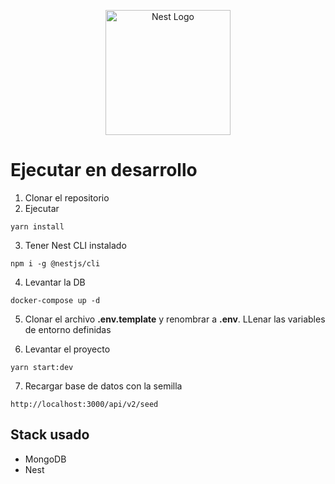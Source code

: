 <p align="center">
  <a href="http://nestjs.com/" target="blank"><img src="https://nestjs.com/img/logo-small.svg" width="200" alt="Nest Logo" /></a>
</p>

# Ejecutar en desarrollo

1. Clonar el repositorio
2. Ejecutar
```
yarn install
```
3. Tener Nest CLI instalado
```
npm i -g @nestjs/cli
```
4. Levantar la DB
```
docker-compose up -d
```

5. Clonar el archivo __.env.template__ y renombrar a __.env__. LLenar las variables de entorno definidas

6. Levantar el proyecto
```
yarn start:dev
```

7. Recargar base de datos con la semilla
```
http://localhost:3000/api/v2/seed
```

## Stack usado
* MongoDB
* Nest